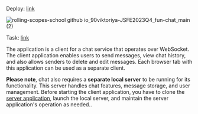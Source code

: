 Deploy: [link](https://rolling-scopes-school.github.io/90viktoriya-JSFE2023Q4/fun-chat/)

![rolling-scopes-school github io_90viktoriya-JSFE2023Q4_fun-chat_main (2)](https://github.com/user-attachments/assets/18a55385-b2bb-4556-808e-bf0622184966)


Task: [link](https://github.com/rolling-scopes-school/tasks/blob/master/stage2/tasks/fun-chat/README.md)

The application is a client for a chat service that operates over WebSocket. The client application enables users to send messages, view chat history, and also allows senders to delete and edit messages. Each browser tab with this application can be used as a separate client.

**Please note**, chat also requires a **separate local server** to be running for its functionality. This server handles chat features, message storage, and user management. Before starting the client application, you have to clone the [server application](https://github.com/rolling-scopes-school/fun-chat-server/tree/main), launch the local server, and maintain the server application's operation as needed..
